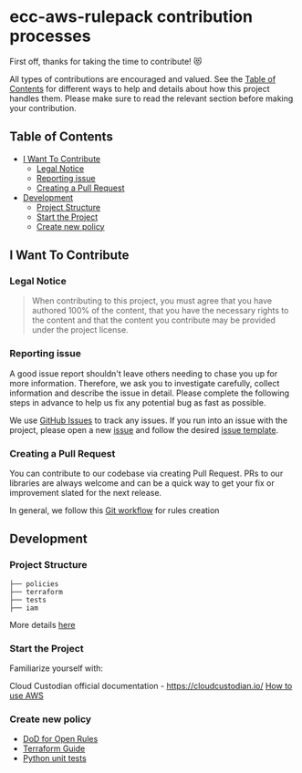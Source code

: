 #  ecc-aws-rulepack contribution processes

First off, thanks for taking the time to contribute! 😻

All types of contributions are encouraged and valued. See the [Table of Contents](#Table-of-contents) for different ways to help and details about how this project handles them. Please make sure to read the relevant section before making your contribution.

## Table of Contents

- [I Want To Contribute](#I-want-to-contribute) 
  - [Legal Notice](#Legal-Notice) 
  - [Reporting issue](#Reporting-issue)  
  - [Creating a Pull Request](#Creating-a-Pull-Request)
- [Development](#Development)  
  - [Project Structure](#Project-structure)  
  - [Start the Project](#Start-the-project)  
  - [Create new policy](#Create-new-policy)  


## I Want To Contribute

### Legal Notice
> When contributing to this project, you must agree that you have authored 100% of the content, that you have the necessary rights to the content and that the content you contribute may be provided under the project license.

### Reporting issue

A good issue report shouldn't leave others needing to chase you up for more information. Therefore, we ask you to investigate carefully, collect information and describe the issue in detail. Please complete the following steps in advance to help us fix any potential bug as fast as possible.

We use [GitHub Issues](https://github.com/epam/ecc-aws-rulepack/issues) to track any issues. If you run into an issue with the project, please open a new [issue](https://github.com/epam/ecc-aws-rulepack/issues/new/choose) and follow the desired [issue template](https://github.com/epam/ecc-aws-rulepack/wik/Issue-Templates). 


### Creating a Pull Request

You can contribute to our codebase via creating Pull Request. PRs to our libraries are always welcome and can be a quick way to get your fix or improvement slated for the next release. 

In general, we follow this [Git workflow](https://github.com/epam/ecc-aws-rulepack/wiki/Git-workflow-for-rules-creation) for rules creation

## Development

### Project Structure

```
├── policies
├── terraform
├── tests
├── iam
```

More details [here](https://github.com/epam/ecc-aws-rulepack/wiki/Git-workflow-for-rules-creation#Repository-layout-for-static-rules)

### Start the Project

Familiarize yourself with:

Cloud Custodian official documentation - https://cloudcustodian.io/
[How to use AWS](https://github.com/epam/ecc-aws-rulepack/wiki/How-to-use-AWS)

### Create new policy

* [DoD for Open Rules](https://github.com/epam/ecc-aws-rulepack/wiki/DoD-for-Open-Rules)
* [Terraform Guide](https://github.com/epam/ecc-aws-rulepack/wiki/Terraform-Guide-AWS)
* [Python unit tests](https://github.com/epam/ecc-aws-rulepack/wiki/Python-unit-tests)

